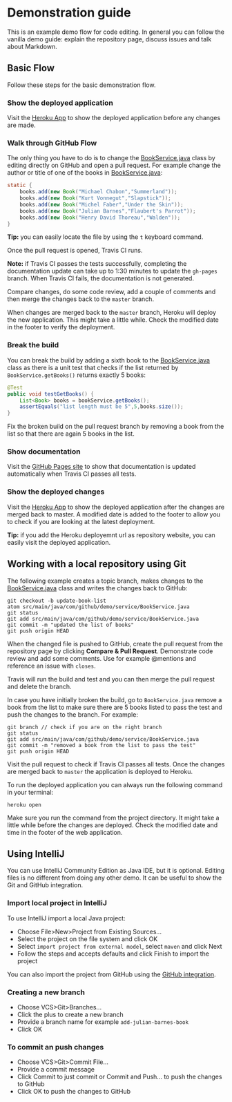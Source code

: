 # Demonstration guide
This is an example demo flow for code editing. In general you can follow the vanilla demo guide: explain the repository page, discuss issues and talk about Markdown.   

## Basic Flow
Follow these steps for the basic demonstration flow.
### Show the deployed application
Visit the [Heroku App](https://reading-time-app.herokuapp.com/) to show the deployed application before any changes are made.

### Walk through GitHub Flow
The only thing you have to do is to change the [BookService.java](src/main/java/com/github/demo/service/BookService.java) class by editing directly on GitHub and open a pull request. For example change the author or title of one of the books in [BookService.java](src/main/java/com/github/demo/service/BookService.java):

```java
static {
    books.add(new Book("Michael Chabon","Summerland"));
    books.add(new Book("Kurt Vonnegut","Slapstick"));
    books.add(new Book("Michel Faber","Under the Skin"));
    books.add(new Book("Julian Barnes","Flaubert's Parrot"));
    books.add(new Book("Henry David Thoreau","Walden"));
}
```
**Tip:** you can easily locate the file by using the `t` keyboard command.

Once the pull request is opened, Travis CI runs.

**Note:** if Travis CI passes the tests successfully, completing the documentation update can take up to 1:30 minutes to update the `gh-pages` branch. When Travis CI fails, the documentation is not generated.

Compare changes, do some code review, add a couple of comments and then merge the changes back to the `master` branch.

When changes are merged back to the `master` branch, Heroku will deploy the new application. This might take a little while. Check the modified date in the footer to verify the deployment.

### Break the build
You can break the build by adding a sixth book to the [BookService.java](src/main/java/com/github/demo/service/BookService.java) class as there is a unit test that checks if the list returned by `BookService.getBooks()` returns exactly 5 books:

```java
@Test
public void testGetBooks() {
    List<Book> books = bookService.getBooks();
    assertEquals("list length must be 5",5,books.size());
}
```
Fix the broken build on the pull request branch by removing a book from the list so that there are again 5 books in the list.

### Show documentation
Visit the [GitHub Pages site](https://octodemo.com/pages/office-tools/reading-time-app) to show that documentation is updated automatically when Travis CI passes all tests.

### Show the deployed changes
Visit the [Heroku App](https://reading-time-app.herokuapp.com/) to show the deployed application after the changes are merged back to master. A modified date is added to the footer to allow you to check if you are looking at the latest deployment.

**Tip:** if you add the Heroku deployemnt url as repository website, you can easily visit the deployed application.

## Working with a local repository using Git
The following example creates a topic branch, makes changes to the [BookService.java](src/main/java/com/github/demo/service/BookService.java) class and writes the changes back to GitHub:
```
git checkout -b update-book-list
atom src/main/java/com/github/demo/service/BookService.java
git status
git add src/main/java/com/github/demo/service/BookService.java
git commit -m "updated the list of books"
git push origin HEAD
```
When the changed file is pushed to GitHub, create the pull request from the repository page by clicking **Compare & Pull Request**. Demonstrate code review and add some comments. Use for example @mentions and reference an issue with `closes`.

Travis will run the build and test and you can then merge the pull request and delete the branch.

In case you have initially broken the build, go to `BookService.java` remove a book from the list to make sure there are 5 books listed to pass the test and push the changes to the branch. For example:
```
git branch // check if you are on the right branch
git status
git add src/main/java/com/github/demo/service/BookService.java
git commit -m "removed a book from the list to pass the test"
git push origin HEAD
```
Visit the pull request to check if Travis CI passes all tests. Once the changes are merged back to `master` the application is deployed to Heroku.

To run the deployed application you can always run the following command in your terminal:
```
heroku open
```
Make sure you run the command from the project directory. It might take a little while before the changes are deployed. Check the modified date and time in the footer of the web application.

## Using IntelliJ
You can use IntelliJ Community Edition as Java IDE, but it is optional. Editing files is no different from doing any other demo. It can be useful to show the Git and GitHub integration.

### Import local project in IntelliJ
To use IntelliJ import a local Java project:
- Choose File>New>Project from Existing Sources...
- Select the project on the file system and click OK
- Select `import project from external model`, select `maven` and click Next
- Follow the steps and accepts defaults and click Finish to import the project

You can also import the project from GitHub using the [GitHub integration](https://www.jetbrains.com/idea/help/using-github-integration.html).

### Creating a new branch
- Choose VCS>Git>Branches...
- Click the plus to create a new branch
- Provide a branch name for example `add-julian-barnes-book`
- Click OK

### To commit an push changes
- Choose VCS>Git>Commit File...
- Provide a commit message
- Click Commit to just commit or Commit and Push... to push the changes to GitHub
- Click OK to push the changes to GitHub
